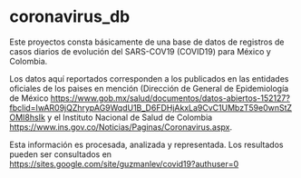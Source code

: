 # coronavirus_db
Este proyectos consta básicamente de una base de datos de registros de casos diarios de evolución del SARS-COV19 (COVID19)
para México y Colombia.

Los datos aquí reportados corresponden a los publicados en las entidades oficiales de los paises en mención (Dirección de
General de Epidemiología de México 
https://www.gob.mx/salud/documentos/datos-abiertos-152127?fbclid=IwAR09jQZhrypAG9WqdU1B_D6FDHjAkxLa9CvC1UMbzT59e0wnStZOMI8hsIk
y el Instituto Nacional de Salud de Colombia https://www.ins.gov.co/Noticias/Paginas/Coronavirus.aspx.

Esta información es procesada, analizada y representada. Los resultados pueden ser consultados en 
https://sites.google.com/site/guzmanlev/covid19?authuser=0
